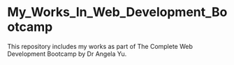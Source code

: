 # My_Works_In_Web_Development_Bootcamp
This repository includes my works as part of The Complete Web Development Bootcamp by Dr Angela Yu.

